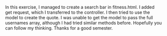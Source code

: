 In this exercise, I managed to create a search bar in fitness.html. I added get request, which I transferred to the controller. 
I then tried to use the model to create the quote. I was unable to get the model to pass the full usernames array, although
I had tried similar methods before. Hopefully you can follow my thinking. Thanks for a good semester.
